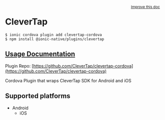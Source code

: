<a style="float:right;font-size:12px;" href="http://github.com/danielsogl/awesome-cordova-plugins/edit/master/src/@awesome-cordova-plugins/plugins/clevertap/index.ts#L3">
  Improve this doc
</a>

# CleverTap

```
$ ionic cordova plugin add clevertap-cordova
$ npm install @ionic-native/plugins/clevertap
```

## [Usage Documentation](https://ionicframework.com/docs/native/clevertap/)

Plugin Repo: [https://github.com/CleverTap/clevertap-cordova](https://github.com/CleverTap/clevertap-cordova)

Cordova Plugin that wraps CleverTap SDK for Android and iOS

## Supported platforms

- Android
  - iOS
